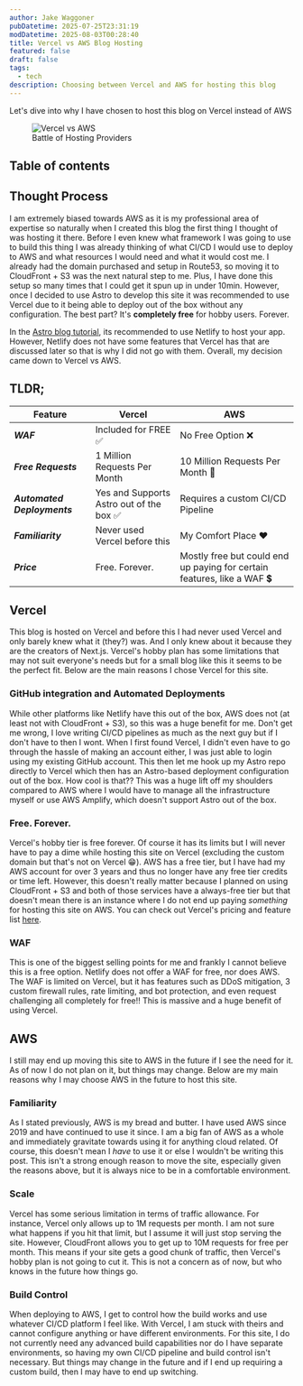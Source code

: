 ```yaml
---
author: Jake Waggoner
pubDatetime: 2025-07-25T23:31:19
modDatetime: 2025-08-03T00:28:40
title: Vercel vs AWS Blog Hosting
featured: false
draft: false
tags:
  - tech
description: Choosing between Vercel and AWS for hosting this blog
---
```


Let's dive into why I have chosen to host this blog on Vercel instead of AWS

<figure>
  <img src="/assets/VercelVsAWS.png" alt="Vercel vs AWS" />
  <figcaption class="text-center">Battle of Hosting Providers</figcaption>
</figure>

## Table of contents

## Thought Process

I am extremely biased towards AWS as it is my professional area of expertise so naturally when I created this blog the first thing I thought of was hosting it there. Before I even knew what framework I was going to use to build this thing I was already thinking of what CI/CD I would use to deploy to AWS and what resources I would need and what it would cost me. I already had the domain purchased and setup in Route53, so moving it to CloudFront + S3 was the next natural step to me. Plus, I have done this setup so many times that I could get it spun up in under 10min. However, once I decided to use Astro to develop this site it was recommended to use Vercel due to it being able to deploy out of the box without any configuration. The best part? It's **completely free** for hobby users. Forever.

In the [Astro blog tutorial](https://docs.astro.build/en/tutorial/0-introduction/), its recommended to use Netlify to host your app. However, Netlify does not have some features that Vercel has that are discussed later so that is why I did not go with them. Overall, my decision came down to Vercel vs AWS.

## TLDR;

| Feature                     | Vercel                                   | AWS                                                                     |
| --------------------------- | ---------------------------------------- | ----------------------------------------------------------------------- |
| **_WAF_**                   | Included for FREE ✅                     | No Free Option ❌                                                       |
| **_Free Requests_**         | 1 Million Requests Per Month             | 10 Million Requests Per Month 💪                                        |
| **_Automated Deployments_** | Yes and Supports Astro out of the box ✅ | Requires a custom CI/CD Pipeline                                        |
| **_Familiarity_**           | Never used Vercel before this            | My Comfort Place ❤                                                     |
| **_Price_**                 | Free. Forever.                           | Mostly free but could end up paying for certain features, like a WAF 💲 |

## Vercel

This blog is hosted on Vercel and before this I had never used Vercel and only barely knew what it (they?) was. And I only knew about it because they are the creators of Next.js. Vercel's hobby plan has some limitations that may not suit everyone's needs but for a small blog like this it seems to be the perfect fit. Below are the main reasons I chose Vercel for this site.

### GitHub integration and Automated Deployments

While other platforms like Netlify have this out of the box, AWS does not (at least not with CloudFront + S3), so this was a huge benefit for me. Don't get me wrong, I love writing CI/CD pipelines as much as the next guy but if I don't have to then I wont. When I first found Vercel, I didn't even have to go through the hassle of making an account either, I was just able to login using my existing GitHub account. This then let me hook up my Astro repo directly to Vercel which then has an Astro-based deployment configuration out of the box. How cool is that?? This was a huge lift off my shoulders compared to AWS where I would have to manage all the infrastructure myself or use AWS Amplify, which doesn't support Astro out of the box.

### Free. Forever.

Vercel's hobby tier is free forever. Of course it has its limits but I will never have to pay a dime while hosting this site on Vercel (excluding the custom domain but that's not on Vercel 😁). AWS has a free tier, but I have had my AWS account for over 3 years and thus no longer have any free tier credits or time left. However, this doesn't really matter because I planned on using CloudFront + S3 and both of those services have a always-free tier but that doesn't mean there is an instance where I do not end up paying _something_ for hosting this site on AWS. You can check out Vercel's pricing and feature list [here](https://vercel.com/pricing).

### WAF

This is one of the biggest selling points for me and frankly I cannot believe this is a free option. Netlify does not offer a WAF for free, nor does AWS. The WAF is limited on Vercel, but it has features such as DDoS mitigation, 3 custom firewall rules, rate limiting, and bot protection, and even request challenging all completely for free!! This is massive and a huge benefit of using Vercel.

## AWS

I still may end up moving this site to AWS in the future if I see the need for it. As of now I do not plan on it, but things may change. Below are my main reasons why I may choose AWS in the future to host this site.

### Familiarity

As I stated previously, AWS is my bread and butter. I have used AWS since 2019 and have continued to use it since. I am a big fan of AWS as a whole and immediately gravitate towards using it for anything cloud related. Of course, this doesn't mean I _have_ to use it or else I wouldn't be writing this post. This isn't a strong enough reason to move the site, especially given the reasons above, but it is always nice to be in a comfortable environment.

### Scale

Vercel has some serious limitation in terms of traffic allowance. For instance, Vercel only allows up to 1M requests per month. I am not sure what happens if you hit that limit, but I assume it will just stop serving the site. However, CloudFront allows you to get up to 10M requests for free per month. This means if your site gets a good chunk of traffic, then Vercel's hobby plan is not going to cut it. This is not a concern as of now, but who knows in the future how things go.

### Build Control

When deploying to AWS, I get to control how the build works and use whatever CI/CD platform I feel like. With Vercel, I am stuck with theirs and cannot configure anything or have different environments. For this site, I do not currently need any advanced build capabilities nor do I have separate environments, so having my own CI/CD pipeline and build control isn't necessary. But things may change in the future and if I end up requiring a custom build, then I may have to end up switching.
